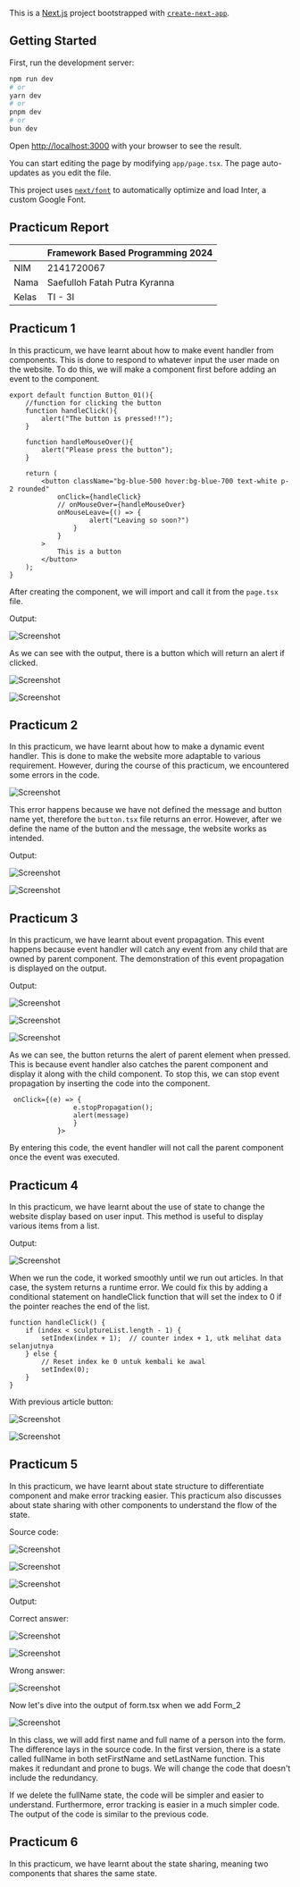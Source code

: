 This is a [Next.js](https://nextjs.org/) project bootstrapped with [`create-next-app`](https://github.com/vercel/next.js/tree/canary/packages/create-next-app).

## Getting Started

First, run the development server:

```bash
npm run dev
# or
yarn dev
# or
pnpm dev
# or
bun dev
```

Open [http://localhost:3000](http://localhost:3000) with your browser to see the result.

You can start editing the page by modifying `app/page.tsx`. The page auto-updates as you edit the file.

This project uses [`next/font`](https://nextjs.org/docs/basic-features/font-optimization) to automatically optimize and load Inter, a custom Google Font.

## Practicum Report

|  | Framework Based Programming 2024 |
|--|--|
| NIM |  2141720067|
| Nama |  Saefulloh Fatah Putra Kyranna |
| Kelas | TI - 3I |

## Practicum 1

In this practicum, we have learnt about how to make event handler from components. This is done to respond to whatever input the user made on the website. To do this, we will make a component first before adding an event to the component. 

``````
export default function Button_01(){
    //function for clicking the button
    function handleClick(){
        alert("The button is pressed!!");
    }

    function handleMouseOver(){
        alert("Please press the button");
    }

    return (
        <button className="bg-blue-500 hover:bg-blue-700 text-white p-2 rounded"
            onClick={handleClick}
            // onMouseOver={handleMouseOver}
            onMouseLeave={() => {
                    alert("Leaving so soon?")
                }
            }
        >
            This is a button
        </button>
    );
}
``````

After creating the component, we will import and call it from the ``page.tsx`` file. 

Output: 

![Screenshot](assets/01.png)

As we can see with the output, there is a button which will return an alert if clicked. 

![Screenshot](assets/02.png)

![Screenshot](assets/03.png)

## Practicum 2

In this practicum, we have learnt about how to make a dynamic event handler. This is done to make the website more adaptable to various requirement. However, during the course of this practicum, we encountered some errors in the code. 

![Screenshot](assets/04.png)

This error happens because we have not defined the message and button name yet, therefore the ``button.tsx`` file returns an error. However, after we define the name of the button and the message, the website works as intended. 

Output: 

![Screenshot](assets/06.png)

![Screenshot](assets/05.png)

## Practicum 3

In this practicum, we have learnt about event propagation. This event happens because event handler will catch any event from any child that are owned by parent component. The demonstration of this event propagation is displayed on the output. 

Output: 

![Screenshot](assets/07.png)

![Screenshot](assets/08.png)

![Screenshot](assets/09.png)

As we can see, the button returns the alert of parent element when pressed. This is because event handler also catches the parent component and display it along with the child component. To stop this, we can stop event propagation by inserting the code into the component. 

``````
 onClick={(e) => {
                e.stopPropagation();
                alert(message)
                }
            }>
``````

By entering this code, the event handler will not call the parent component once the event was executed. 

## Practicum 4

In this practicum, we have learnt about the use of state to change the website display based on user input. This method is useful to display various items from a list. 

Output: 

![Screenshot](assets/10.png)

When we run the code, it worked smoothly until we run out articles. In that case, the system returns a runtime error. We could fix this by adding a conditional statement on handleClick function that will set the index to 0 if the pointer reaches the end of the list. 

``````
function handleClick() {
    if (index < sculptureList.length - 1) {
        setIndex(index + 1);  // counter index + 1, utk melihat data selanjutnya
    } else {
        // Reset index ke 0 untuk kembali ke awal
        setIndex(0);
    }
}
``````

With previous article button: 

![Screenshot](assets/11.png)

![Screenshot](assets/12.png)

## Practicum 5

In this practicum, we have learnt about state structure to differentiate component and make error tracking easier. This practicum also discusses about state sharing with other components to understand the flow of the state. 

Source code: 

![Screenshot](assets/19.png)

![Screenshot](assets/18.png)

![Screenshot](assets/17.png)

Output: 

Correct answer: 

![Screenshot](assets/15.png)

![Screenshot](assets/14.png)

Wrong answer: 

![Screenshot](assets/13.png)

Now let's dive into the output of form.tsx when we add Form_2

![Screenshot](assets/16.png)

In this class, we will add first name and full name of a person into the form. The difference lays in the source code. In the first version, there is a state called fullName in both setFirstName and setLastName function. This makes it redundant and prone to bugs. We will change the code that doesn't include the redundancy. 

If we delete the fullName state, the code will be simpler and easier to understand. Furthermore, error tracking is easier in a much simpler code. The output of the code is similar to the previous code. 

## Practicum 6

In this practicum, we have learnt about the state sharing, meaning two components that shares the same state.